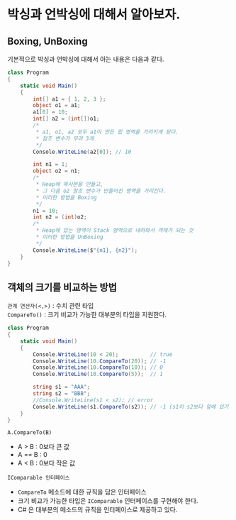 # 박싱과 언박싱에 대해서 알아보자.

## Boxing, UnBoxing
기본적으로 박싱과 언박싱에 대해서 아는 내용은 다음과 같다.
```C#
class Program
{
    static void Main()
    {
        int[] a1 = { 1, 2, 3 };
        object o1 = a1;
        a1[0] = 10;
        int[] a2 = (int[])o1;
        /*
         * a1, o1, a2 모두 a1이 만든 힙 영역을 가리키게 된다.
         * 참조 변수가 무려 3개
         */
        Console.WriteLine(a2[0]); // 10

        int n1 = 1;
        object o2 = n1;
        /*
         * Heap에 복사본을 만들고,
         * 그 다음 o2 참조 변수가 만들어진 영역을 가리킨다.
         * 이러한 방법을 Boxing
         */
        n1 = 10;
        int n2 = (int)o2;
        /*
         * Heap에 있는 영역이 Stack 영역으로 내려와서 객체가 되는 것
         * 이러한 방법을 UnBoxing
         */
        Console.WriteLine($"{n1}, {n2}");
    }
}
```

## 객체의 크기를 비교하는 방법
`관계 연산자(<,>)` : 수치 관련 타입 <br>
`CompareTo()` : 크기 비교가 가능한 대부분의 타입을 지원한다.

```C#
class Program
{
    static void Main()
    {
        Console.WriteLine(10 < 20);          // true
        Console.WriteLine(10.CompareTo(20)); // -1
        Console.WriteLine(10.CompareTo(10)); // 0
        Console.WriteLine(10.CompareTo(5));  // 1

        string s1 = "AAA";
        string s2 = "BBB";
        //Console.WriteLine(s1 < s2); // error
        Console.WriteLine(s1.CompareTo(s2)); // -1 (s1이 s2보다 앞에 있기 때문에)
    }
}
```

`A.CompareTo(B)`
- A > B : 0보다 큰 값
- A == B : 0
- A < B : 0보다 작은 값

`IComparable 인터페이스`
- `CompareTo` 메소드에 대한 규칙을 담은 인터페이스
- 크기 비교가 가능한 타입은 `IComparable` 인터페이스를 구현해야 한다.
- C# 은 대부분의 메소드의 규칙을 인터페이스로 제공하고 있다.


